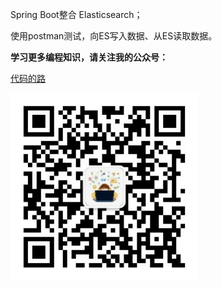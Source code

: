Spring Boot整合 Elasticsearch；

使用postman测试，向ES写入数据、从ES读取数据。





**学习更多编程知识，请关注我的公众号：**

[代码的路](https://mp.weixin.qq.com/s/t0t89DFgJ1TEzI4uI5giHg)

<img src="./公众号二维码.png" width="300px" />

 